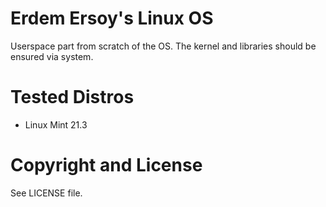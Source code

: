 # Erdem Ersoy's Linux OS
Userspace part from scratch of the OS. The kernel and libraries should be ensured via system.

# Tested Distros
- Linux Mint 21.3

# Copyright and License
See LICENSE file.
